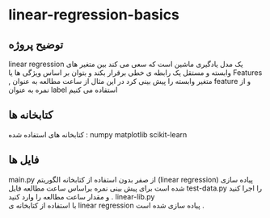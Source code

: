 # linear-regression-basics

## توضیح پروژه 

linear regression یک مدل یادگیری ماشین است که سعی می کند بین متغیر های وابسته و مستقل یک رابطه ی خطی برقرار بکند 
و بتوان بر اساس ویژگی ها یا Features , متغیر وابسته را پیش بینی کرد
در این مثال از ساعت  مطالعه به عنوان feature  و از نمره به عنوان label استفاده می کنیم 

## کتابخانه ها 

کتابخانه های استفاده شده : 
numpy 
matplotlib 
scikit-learn

## فایل ها 

main.py 
از صفر بدون استفاده از کتابخانه الگوریتم (linear regression) پیاده سازی شده است
برای پیش بینی نمره براساس ساعت مطالعه فایل test-data.py را اجرا کنید و مقدار ساعت مطالعه را وارد کنید .
linear-lib.py  
با استفاده از کتابخانه ی linear regression پیاده سازی شده است .
